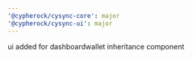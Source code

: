 ```yaml
---
'@cypherock/cysync-core': major
'@cypherock/cysync-ui': major
---
```


ui added for dashboardwallet inheritance component

